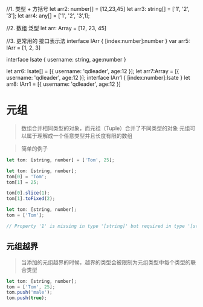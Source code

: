 

//1. 类型 + 方括号
let arr2: number[] = [12,23,45]
let arr3: string[] = ['1', '2', '3'];
let arr4: any[] = ['1', '2', '3',1];



//2. 数组 泛型
let arr: Array<number> = [12, 23, 45]


//3. 更常用的 接口表示法
interface IArr {
    [index:number]:number
}
var arr5: IArr = [1, 2, 3]



interface Isate {
    username: string,
    age:number
}

let arr6: Isate[] = [{
    username: 'qdleader',
    age:12
}];
let arr7:Array<Isate> = [{
    username: 'qdleader',
    age:12
}];
interface IArr1 {
    [index:number]:Isate
}
let arr8: IArr1 = [{
    username: 'qdleader',
    age:12
}]


# 元组

> 数组合并相同类型的对象，而元祖（Tuple）合并了不同类型的对象
> 元组可以属于理解成一个任意类型并且长度有限的数组

> 简单的例子
```js
let tom: [string, number] = ['Tom', 25];

let tom: [string, number];
tom[0] = 'Tom';
tom[1] = 25;

tom[0].slice(1);
tom[1].toFixed(2);

```

```js
let tom: [string, number];
tom = ['Tom'];

// Property '1' is missing in type '[string]' but required in type '[string, number]'.
```

## 元组越界
> 当添加的元组越界的时候，越界的类型会被限制为元组类型中每个类型的联合类型

```js
let tom: [string, number];
tom = ['Tom', 25];
tom.push('male');
tom.push(true);

```

